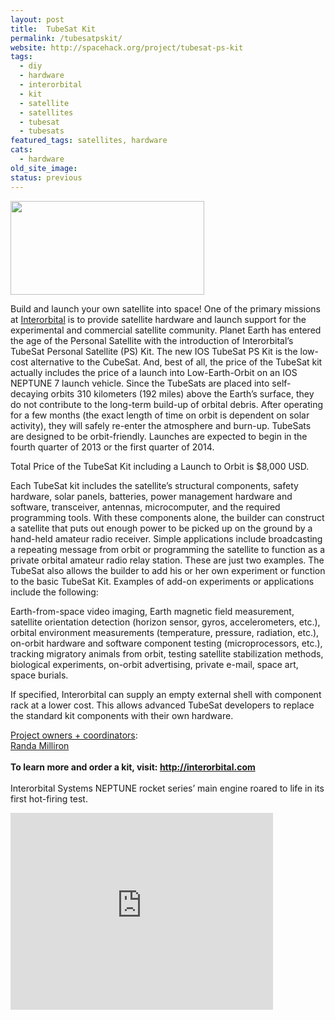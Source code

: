 ```yaml
---
layout: post
title:  TubeSat Kit
permalink: /tubesatpskit/
website: http://spacehack.org/project/tubesat-ps-kit
tags: 
  - diy
  - hardware
  - interorbital
  - kit
  - satellite
  - satellites
  - tubesat
  - tubesats
featured_tags: satellites, hardware
cats: 
  - hardware
old_site_image: 
status: previous
---
```


<div class = "scrape-from-old-wordpress">

<p><img class="alignnone size-full wp-image-785" src="/wp-content/uploads/2009/09/tubesat.jpg" alt="" width="310" height="150" /></p>
<p>Build and launch your own satellite into space! One of the primary missions at <a href="http://interorbital.com/">Interorbital</a> is to provide satellite hardware and launch support for the experimental and commercial satellite community. Planet Earth has entered the age of the Personal Satellite with the introduction of Interorbital&#8217;s TubeSat Personal Satellite (PS) Kit. The new IOS TubeSat PS Kit is the low-cost alternative to the CubeSat. And, best of all, the price of the TubeSat kit actually includes the price of a launch into Low-Earth-Orbit on an IOS NEPTUNE 7 launch vehicle. Since the TubeSats are placed into self-decaying orbits 310 kilometers (192 miles) above the Earth&#8217;s surface, they do not contribute to the long-term build-up of orbital debris. After operating for a few months (the exact length of time on orbit is dependent on solar activity), they will safely re-enter the atmosphere and burn-up. TubeSats are designed to be orbit-friendly. Launches are expected to begin in the fourth quarter of 2013 or the first quarter of 2014.</p>
<p>Total Price of the TubeSat Kit including a Launch to Orbit is $8,000 USD.</p>
<p>Each TubeSat kit includes the satellite&#8217;s structural components, safety hardware, solar panels, batteries, power management hardware and software, transceiver, antennas, microcomputer, and the required programming tools. With these components alone, the builder can construct a satellite that puts out enough power to be picked up on the ground by a hand-held amateur radio receiver. Simple applications include broadcasting a repeating message from orbit or programming the satellite to function as a private orbital amateur radio relay station. These are just two examples. The TubeSat also allows the builder to add his or her own experiment or function to the basic TubeSat Kit. Examples of add-on experiments or applications include the following:</p>
<p>Earth-from-space video imaging, Earth magnetic field measurement, satellite orientation detection (horizon sensor, gyros, accelerometers, etc.), orbital environment measurements (temperature, pressure, radiation, etc.), on-orbit hardware and software component testing (microprocessors, etc.), tracking migratory animals from orbit, testing satellite stabilization methods, biological experiments, on-orbit advertising, private e-mail, space art, space burials.</p>
<p>If specified, Interorbital can supply an empty external shell with component rack at a lower cost. This allows advanced TubeSat developers to replace the standard kit components with their own hardware.</p>
<p><span style="text-decoration: underline;">Project owners + coordinators</span>:<br />
<a href="mailto:ios@interorbital.com">Randa Milliron</a><br />
<!--supplement--><br />
<strong>To learn more and order a kit, visit: <a href="http://interorbital.com">http://interorbital.com</a></strong><br />
<!--supplement--><br />
Interorbital Systems  NEPTUNE rocket series&#8217; main engine roared to life in its first hot-firing test.</p>
<p><iframe src="http://www.youtube-nocookie.com/embed/It-Q-lhDlbg?rel=0" width="420" height="315" frameborder="0" allowfullscreen="allowfullscreen"></iframe></p>


</div>